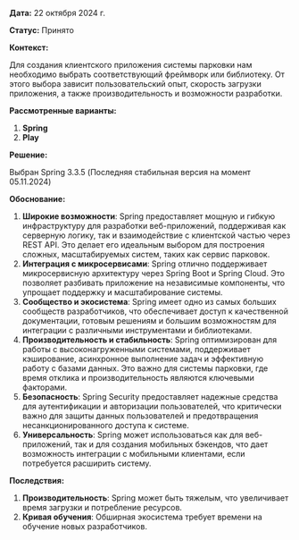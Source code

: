 
**Дата:** 22 октября 2024 г.

**Статус:** Принято

**Контекст:** 

Для создания клиентского приложения системы парковки нам необходимо выбрать соответствующий фреймворк или библиотеку. От этого выбора зависит пользовательский опыт, скорость загрузки приложения, а также производительность и возможности разработки.

**Рассмотренные варианты:**

1. **Spring**
2. **Play** 

**Решение:**

Выбран Spring 3.3.5 (Последняя стабильная версия на момент 05.11.2024)

**Обоснование:**

1. **Широкие возможности**: Spring предоставляет мощную и гибкую инфраструктуру для разработки веб-приложений, поддерживая как серверную логику, так и взаимодействие с клиентской частью через REST API. Это делает его идеальным выбором для построения сложных, масштабируемых систем, таких как сервис парковок.
2. **Интеграция с микросервисами**: Spring отлично поддерживает микросервисную архитектуру через Spring Boot и Spring Cloud. Это позволяет разбивать приложение на независимые компоненты, что упрощает поддержку и масштабирование системы.
3. **Сообщество и экосистема**: Spring имеет одно из самых больших сообществ разработчиков, что обеспечивает доступ к качественной документации, готовым решениям и большим возможностям для интеграции с различными инструментами и библиотеками.
4. **Производительность и стабильность**: Spring оптимизирован для работы с высоконагруженными системами, поддерживает кэширование, асинхронное выполнение задач и эффективную работу с базами данных. Это важно для системы парковки, где время отклика и производительность являются ключевыми факторами.
5. **Безопасность**: Spring Security предоставляет надежные средства для аутентификации и авторизации пользователей, что критически важно для защиты данных пользователей и предотвращения несанкционированного доступа к системе.
6. **Универсальность**: Spring может использоваться как для веб-приложений, так и для создания мобильных бэкендов, что дает возможность интеграции с мобильными клиентами, если потребуется расширить систему.


**Последствия:**

1. **Производительность**: Spring может быть тяжелым, что увеличивает время загрузки и потребление ресурсов.
2. **Кривая обучения**: Обширная экосистема требует времени на обучение новых разработчиков.

<!-- 
    Ещё 2-3 ADR, специфичных для нашей области. Например в postgresql шардинг данных. Или будем не шардить, а использовать только мастер.
    Конкретно, какие данные. Что слишком большое. Подходит ли NoSql? Нет смысла, например, хранить позиции с GPS датчиков. Нет смысла их хранить
    в postgresql. Возможно лучше другая модель БД. Лучше добавить спцифику... "Солгалсно пронозам... Будет нагружен этот контекст... См. требования к масштарбирования, производительности..."
    "Поиск. Например, по всей карте или стране. 2gis какйо город? Одна база на карту... Упираемся в базу и грузим город, а всё вместе - другие
    требования. Поиск парковок среди многих регионов. А какой механизм Postgrseql? А какие индексы? Немного про реализацию. Инженерной мякотки... 1 - 2 решений. Соцсеть: Миллиарды пользователей. Комментов миллиарды. Как их хранить? Шардинг нужен. Невозможно в одной всё хранить.
 -->